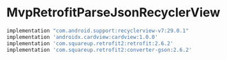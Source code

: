 # MvpRetrofitParseJsonRecyclerView


```ruby
implementation "com.android.support:recyclerview-v7:29.0.1"
implementation 'androidx.cardview:cardview:1.0.0'
implementation 'com.squareup.retrofit2:retrofit:2.6.2'
implementation 'com.squareup.retrofit2:converter-gson:2.6.2'
```
